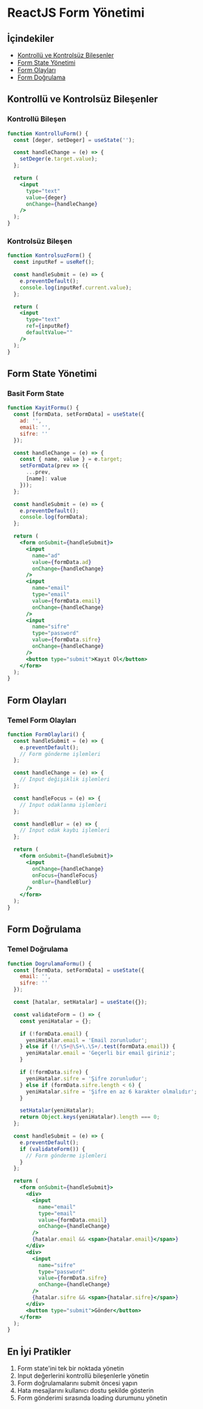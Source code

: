 # ReactJS Form Yönetimi

## İçindekiler
- [Kontrollü ve Kontrolsüz Bileşenler](#kontrollü-ve-kontrolsüz-bileşenler)
- [Form State Yönetimi](#form-state-yönetimi)
- [Form Olayları](#form-olayları)
- [Form Doğrulama](#form-doğrulama)

## Kontrollü ve Kontrolsüz Bileşenler

### Kontrollü Bileşen
```jsx
function KontrolluForm() {
  const [deger, setDeger] = useState('');

  const handleChange = (e) => {
    setDeger(e.target.value);
  };

  return (
    <input
      type="text"
      value={deger}
      onChange={handleChange}
    />
  );
}
```

### Kontrolsüz Bileşen
```jsx
function KontrolsuzForm() {
  const inputRef = useRef();

  const handleSubmit = (e) => {
    e.preventDefault();
    console.log(inputRef.current.value);
  };

  return (
    <input
      type="text"
      ref={inputRef}
      defaultValue=""
    />
  );
}
```

## Form State Yönetimi

### Basit Form State
```jsx
function KayitFormu() {
  const [formData, setFormData] = useState({
    ad: '',
    email: '',
    sifre: ''
  });

  const handleChange = (e) => {
    const { name, value } = e.target;
    setFormData(prev => ({
      ...prev,
      [name]: value
    }));
  };

  const handleSubmit = (e) => {
    e.preventDefault();
    console.log(formData);
  };

  return (
    <form onSubmit={handleSubmit}>
      <input
        name="ad"
        value={formData.ad}
        onChange={handleChange}
      />
      <input
        name="email"
        type="email"
        value={formData.email}
        onChange={handleChange}
      />
      <input
        name="sifre"
        type="password"
        value={formData.sifre}
        onChange={handleChange}
      />
      <button type="submit">Kayıt Ol</button>
    </form>
  );
}
```

## Form Olayları

### Temel Form Olayları
```jsx
function FormOlaylari() {
  const handleSubmit = (e) => {
    e.preventDefault();
    // Form gönderme işlemleri
  };

  const handleChange = (e) => {
    // Input değişiklik işlemleri
  };

  const handleFocus = (e) => {
    // Input odaklanma işlemleri
  };

  const handleBlur = (e) => {
    // Input odak kaybı işlemleri
  };

  return (
    <form onSubmit={handleSubmit}>
      <input
        onChange={handleChange}
        onFocus={handleFocus}
        onBlur={handleBlur}
      />
    </form>
  );
}
```

## Form Doğrulama

### Temel Doğrulama
```jsx
function DogrulamaFormu() {
  const [formData, setFormData] = useState({
    email: '',
    sifre: ''
  });

  const [hatalar, setHatalar] = useState({});

  const validateForm = () => {
    const yeniHatalar = {};

    if (!formData.email) {
      yeniHatalar.email = 'Email zorunludur';
    } else if (!/\S+@\S+\.\S+/.test(formData.email)) {
      yeniHatalar.email = 'Geçerli bir email giriniz';
    }

    if (!formData.sifre) {
      yeniHatalar.sifre = 'Şifre zorunludur';
    } else if (formData.sifre.length < 6) {
      yeniHatalar.sifre = 'Şifre en az 6 karakter olmalıdır';
    }

    setHatalar(yeniHatalar);
    return Object.keys(yeniHatalar).length === 0;
  };

  const handleSubmit = (e) => {
    e.preventDefault();
    if (validateForm()) {
      // Form gönderme işlemleri
    }
  };

  return (
    <form onSubmit={handleSubmit}>
      <div>
        <input
          name="email"
          type="email"
          value={formData.email}
          onChange={handleChange}
        />
        {hatalar.email && <span>{hatalar.email}</span>}
      </div>
      <div>
        <input
          name="sifre"
          type="password"
          value={formData.sifre}
          onChange={handleChange}
        />
        {hatalar.sifre && <span>{hatalar.sifre}</span>}
      </div>
      <button type="submit">Gönder</button>
    </form>
  );
}
```

## En İyi Pratikler
1. Form state'ini tek bir noktada yönetin
2. Input değerlerini kontrollü bileşenlerle yönetin
3. Form doğrulamalarını submit öncesi yapın
4. Hata mesajlarını kullanıcı dostu şekilde gösterin
5. Form gönderimi sırasında loading durumunu yönetin 